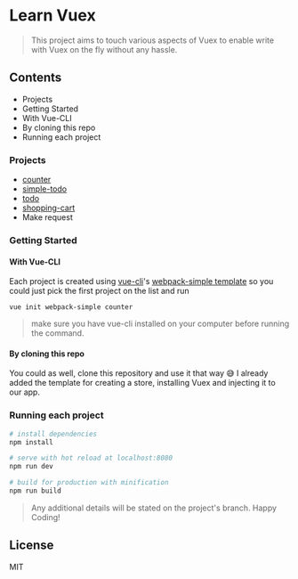 # Learn Vuex

> This project aims to touch various aspects of Vuex to enable write with Vuex on the fly without any hassle.

## Contents
- Projects
- Getting Started
 - With Vue-CLI
 - By cloning this repo
- Running each project

### Projects
- [counter](https://github.com/ooade/learn-vuex/tree/counter)
- [simple-todo](https://github.com/ooade/learn-vuex/tree/simple-todo)
- [todo](https://github.com/ooade/learn-vuex/tree/todo)
- [shopping-cart](https://github.com/ooade/learn-vuex/tree/shopping-cart)
- Make request

### Getting Started

#### With Vue-CLI
Each project is created using [vue-cli](https://github.com/vuejs/vue-cli)'s [webpack-simple template](https://github.com/vuejs-templates/webpack-simple) so you could just pick the first project on the list and run
```
vue init webpack-simple counter
```
> make sure you have vue-cli installed on your computer before running the command.

#### By cloning this repo
You could as well, clone this repository and use it that way :sweat_smile:
I already added the template for creating a store, installing Vuex and injecting it to our app.

### Running each project
``` bash
# install dependencies
npm install

# serve with hot reload at localhost:8080
npm run dev

# build for production with minification
npm run build
```
> Any additional details will be stated on the project's branch. 
> Happy Coding!

## License
MIT
